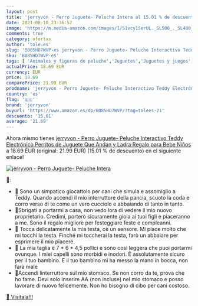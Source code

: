 ```yaml
---
layout: post
title: 'jerryvon - Perro Juguete- Peluche Intera al 15.01 % de descuento'
date: 2021-08-10 23:36:57
image: 'https://m.media-amazon.com/images/I/51vcy1SerUL._SL500_._SL400_.jpg'
comments: true
category: ofertas
author: 'tole.es'
slug: 'B085HD7WVP-es jerryvon - Perro Juguete- Peluche Interactivo Teddy...'
sku: 'B085HD7WVP-es'
tags: [ 'Animales y figuras de peluche','Juguetes','Juguetes y juegos','Peluches','jerryvon','peluche', ]
actualPrice: 18.69 EUR
currency: EUR
price: 18.69
comparePrice: 21.99 EUR
prodname: 'jerryvon - Perro Juguete- Peluche Interactivo Teddy Electrónico Perritos de Juguete Que Andan y Ladra Regalo para Bebe Niños'
country: 'es'
flag: '🇪🇸'
brand: 'jerryvon'
buyurl: 'https://www.amazon.es/dp/B085HD7WVP/?tag=tolees-21'
descuento: '15.01'
average: '21.69'
---
```


Ahora mismo tienes [jerryvon - Perro Juguete- Peluche Interactivo Teddy Electrónico Perritos de Juguete Que Andan y Ladra Regalo para Bebe Niños](https://www.amazon.es/dp/B085HD7WVP/?tag=tolees-21) a 18.69 EUR (original: 21.99 EUR) (15.01 %  de descuento) en el siguiente enlace!

[![jerryvon - Perro Juguete- Peluche Intera](https://m.media-amazon.com/images/I/51vcy1SerUL._SL500_._SL400_.jpg)](https://www.amazon.es/dp/B085HD7WVP/?tag=tolees-21)

🔎:

- 🐶 Sono un simpatico giocattolo per cani che simula e assomiglio a Teddy. Quando accendi il mio interruttore della pancia, scuoto la coda e corro verso di te come un vero cucciolo e abbaiando di tanto in tanto.
- 🎁Sbrigati a portarmi a casa, non vedo lora di vedere il mio nuovo proprietario. Credimi, porterò sicuramente gioia ai tuoi figli e piaceranno a me. Sono il regalo migliore per festeggiare feste e compleanni.
- 🐩 Tocca delicatamente la mia testa, cè un sensore. Mi piace molto che mi tocchi la testa. Finché mi toccherai la testa, farò un abbaiare per esprimere il mio piacere.
- 🐶 La mia taglia è 7 * 6 * 4,5 pollici e sono così leggera che puoi portarmi ovunque. I miei capelli sono morbidi e inodori. È assolutamente sicuro per il tuo bambino. E il tuo bambino mi ha messo la mano in bocca, non farà male
- 🐩Accendi linterruttore sul mio stomaco. Se non corro da te, prova che ho fame. Devi solo inserire AA (non incluse) nel mio stomaco e posso lavorare di nuovo felicemente. Non ho bisogno di cibo per cani costoso.

[🛒 Visítala!!!](https://www.amazon.es/dp/B085HD7WVP/?tag=tolees-21)

